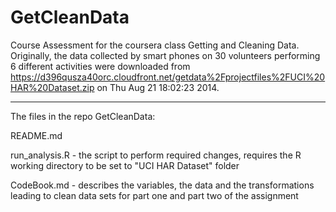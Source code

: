 GetCleanData
============

Course Assessment for the coursera class Getting and Cleaning Data.
Originally, the data collected by smart phones on 30 volunteers performing 6 different activities were downloaded from https://d396qusza40orc.cloudfront.net/getdata%2Fprojectfiles%2FUCI%20HAR%20Dataset.zip on Thu Aug 21 18:02:23 2014.


----------------------
The files in the repo GetCleanData:

README.md

run_analysis.R - the script to perform required changes, requires the R working directory to be set to "UCI HAR Dataset" folder 

CodeBook.md - describes the variables, the data and the transformations leading to clean data sets for part one and part two of the assignment

